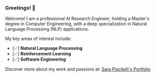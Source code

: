 ### Greetings! 👋
Welcome! I am a professional AI Research Engineer, holding a Master's degree in Computer Engineering, with a deep specialization in Natural Language Processing (NLP) applications.

My key areas of interest include:    

- [✅] **Natural Language Processing**   
- [✅] **Reinforcement Learning**    
- [✅] **Software Engineering**   

Discover more about my work and passions at: [Sara Piscitelli's Portfolio](https://sarapiscitelli.github.io)
